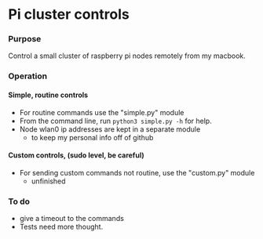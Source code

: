 # Pi cluster controls

### Purpose

Control a small cluster of raspberry pi nodes remotely from my macbook.

### Operation

#### Simple, routine controls
* For routine commands use the "simple.py" module
* From the command line, run `python3 simple.py -h` for help.
* Node wlan0 ip addresses are kept in a separate module 
  * to keep my personal info off of github

#### Custom controls, (sudo level, be careful)
* For sending custom commands not routine, use the "custom.py" module
  * unfinished

### To do
* give a timeout to the commands
* Tests need more thought.


